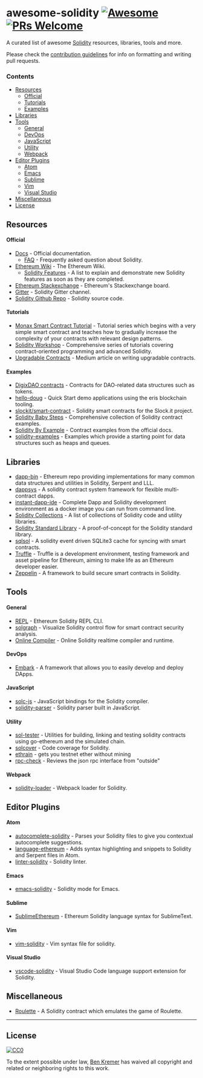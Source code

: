# awesome-solidity [![Awesome](https://cdn.rawgit.com/sindresorhus/awesome/d7305f38d29fed78fa85652e3a63e154dd8e8829/media/badge.svg)](https://github.com/sindresorhus/awesome) [![PRs Welcome](https://img.shields.io/badge/PRs-welcome-brightgreen.svg?style=flat-square)](http://makeapullrequest.com)


A curated list of awesome [Solidity](https://en.wikipedia.org/wiki/Solidity) resources, libraries, tools and more.  

Please check the [contribution guidelines](CONTRIBUTING.md) for info on formatting and writing pull requests.

### Contents
- [Resources](#resources)
    - [Official](#official)
    - [Tutorials](#tutorials)
    - [Examples](#examples)
- [Libraries](#libraries)
- [Tools](#tools)
    - [General](#general)
    - [DevOps](#devops)
    - [JavaScript](#javascript)
    - [Utility](#utility)
    - [Webpack](#webpack)
- [Editor Plugins](#editor-plugins)
    - [Atom](#atom)
    - [Emacs](#emacs)
    - [Sublime](#sublime)
    - [Vim](#vim)
    - [Visual Studio](#visual-studio)
- [Miscellaneous](#miscellaneous)
- [License](#license)


## Resources
#### Official
- [Docs](http://solidity.readthedocs.io/en/latest/) - Official documentation.
    - [FAQ](http://solidity.readthedocs.io/en/latest/frequently-asked-questions.html) - Frequently asked question about Solidity.
- [Ethereum Wiki](https://github.com/ethereum/wiki) - The Ethereum Wiki.
    - [Solidity Features](https://github.com/ethereum/wiki/wiki/Solidity-Features) - A list to explain and demonstrate new Solidity features as soon as they are completed.
- [Ethereum Stackexchange](https://ethereum.stackexchange.com/) - Ethereum's Stackexchange board.
- [Gitter](https://gitter.im/ethereum/solidity/) - Solidity Gitter channel.
- [Solidity Github Repo](https://github.com/ethereum/solidity/) - Solidity source code.

#### Tutorials
- [Monax Smart Contract Tutorial](https://monax.io/docs/tutorials/solidity/) - Tutorial series which begins with a very simple smart contract and teaches how to gradually increase the complexity of your contracts with relevant design patterns.
- [Solidity Workshop](https://github.com/androlo/solidity-workshop) - Comprehensive series of tutorials covering contract-oriented programming and advanced Solidity.
- [Upgradable Contracts](https://blog.colony.io/writing-upgradeable-contracts-in-solidity-6743f0eecc88#.lhsir2mzo) - Medium article on writing upgradable contracts.

#### Examples
- [DigixDAO contracts](https://github.com/DigixGlobal/digixdao-contracts/tree/master/contracts) - Contracts for DAO-related data structures such as tokens.
- [hello-doug](https://github.com/monax/hello-doug) - Quick Start demo applications using the eris blockchain tooling.
- [slockit/smart-contract](https://github.com/slockit/smart-contract) - Solidity smart contracts for the Slock.it project.
- [Solidity Baby Steps](https://github.com/fivedogit/solidity-baby-steps) - Comprehensive collection of Solidity contract examples.
- [Solidity By Example](http://solidity.readthedocs.io/en/latest/solidity-by-example.html) - Contract examples from the official docs.
- [solidity-examples](https://github.com/chriseth/solidity-examples) - Examples which provide a starting point for data structures such as heaps and queues.


## Libraries
- [dapp-bin](https://github.com/ethereum/dapp-bin) - Ethereum repo providing implementations for many common data structures and utilities in Solidity, Serpent and LLL.
- [dappsys](https://github.com/nexusdev/dappsys) - A solidity contract system framework for flexible multi-contract dapps.
- [instant-dapp-ide](https://github.com/dominicwilliams/instant-dapp-ide) - Complete Dapp and Solidity development environment as a docker image you can run from command line.
- [Solidity Collections](https://github.com/ethereum/wiki/wiki/Solidity-Collections) - A list of collections of Solidity code and utility libraries.
- [Solidity Standard Library](https://github.com/ethereum/wiki/blob/master/Solidity-standard-library.md) - A proof-of-concept for the Solidity standard library.
- [sqlsol](https://github.com/monax/sqlsol) - A solidity event driven SQLite3 cache for syncing with smart contracts.
- [Truffle](https://github.com/ConsenSys/truffle) - Truffle is a development environment, testing framework and asset pipeline for Ethereum, aiming to make life as an Ethereum developer easier.
- [Zeppelin](https://github.com/OpenZeppelin/zeppelin-solidity) - A framework to build secure smart contracts in Solidity.


## Tools
#### General
- [REPL](https://github.com/raineorshine/solidity-repl) - Ethereum Solidity REPL CLI.
- [solgraph](https://github.com/raineorshine/solgraph) - Visualize Solidity control flow for smart contract security analysis.
- [Online Compiler](https://ethereum.github.io/browser-solidity/#version=soljson-latest.js) - Online Solidity realtime compiler and runtime.

#### DevOps
- [Embark](https://iurimatias.github.io/embark-framework/) - A framework that allows you to easily develop and deploy DApps.

#### JavaScript
- [solc-js](https://github.com/ethereum/solc-js) - JavaScript bindings for the Solidity compiler.
- [solidity-parser](https://github.com/ConsenSys/solidity-parser) - Solidity parser built in JavaScript.

#### Utility
- [sol-tester](https://github.com/androlo/sol-tester) - Utilities for building, linking and testing solidity contracts using go-ethereum and the simulated chain.
- [solcover](https://github.com/JoinColony/solcover) - Code coverage for Solidity.
- [ethrain](https://github.com/sebs/ethrain) - gets you testnet ether without mining
- [rpc-check](https://github.com/sebs/rpc-check) - Reviews the json rpc interface from "outside"

#### Webpack
- [solidity-loader](https://github.com/jeffscottward/solidity-loader) - Webpack loader for Solidity.

## Editor Plugins
#### Atom
- [autocomplete-solidity](https://atom.io/packages/autocomplete-solidity) - Parses your Solidity files to give you contextual autocomplete suggestions.
- [language-ethereum](https://atom.io/packages/language-ethereum) - Adds syntax highlighting and snippets to Solidity and Serpent files in Atom.
- [linter-solidity](https://atom.io/packages/linter-solidity) - Solidity linter.

#### Emacs
- [emacs-solidity](https://github.com/ethereum/emacs-solidity) - Solidity mode for Emacs.

#### Sublime
- [SublimeEthereum](https://github.com/davidhq/SublimeEthereum) - Ethereum Solidity language syntax for SublimeText.

#### Vim
- [vim-solidity](https://github.com/tomlion/vim-solidity) - Vim syntax file for solidity.

#### Visual Studio
- [vscode-solidity](https://github.com/juanfranblanco/vscode-solidity) - Visual Studio Code language support extension for Solidity.


## Miscellaneous
- [Roulette](https://github.com/retotrinkler/solidity1/tree/master/alpha) - A Solidity contract which emulates the game of Roulette.

---

## License
[![CC0](http://mirrors.creativecommons.org/presskit/buttons/88x31/svg/cc-zero.svg)](https://creativecommons.org/publicdomain/zero/1.0/)

To the extent possible under law, [Ben Kremer](http://github.com/bkrem) has waived all copyright and related or neighboring rights to this work.
